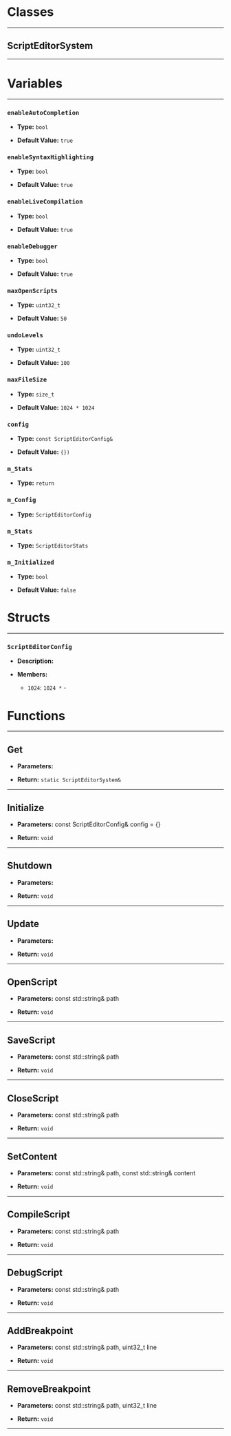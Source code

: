 # Classes
---

## ScriptEditorSystem
---




# Variables
---

### `enableAutoCompletion`

- **Type:** `bool`

- **Default Value:** `true`



### `enableSyntaxHighlighting`

- **Type:** `bool`

- **Default Value:** `true`



### `enableLiveCompilation`

- **Type:** `bool`

- **Default Value:** `true`



### `enableDebugger`

- **Type:** `bool`

- **Default Value:** `true`



### `maxOpenScripts`

- **Type:** `uint32_t`

- **Default Value:** `50`



### `undoLevels`

- **Type:** `uint32_t`

- **Default Value:** `100`



### `maxFileSize`

- **Type:** `size_t`

- **Default Value:** `1024 * 1024`



### `config`

- **Type:** `const ScriptEditorConfig&`

- **Default Value:** `{})`



### `m_Stats`

- **Type:** `return`



### `m_Config`

- **Type:** `ScriptEditorConfig`



### `m_Stats`

- **Type:** `ScriptEditorStats`



### `m_Initialized`

- **Type:** `bool`

- **Default Value:** `false`




# Structs
---

### `ScriptEditorConfig`

- **Description:** 

- **Members:**

  - `1024`: `1024 *` - 




# Functions
---

## Get



- **Parameters:** 

- **Return:** `static ScriptEditorSystem&`

---

## Initialize



- **Parameters:** const ScriptEditorConfig& config = {}

- **Return:** `void`

---

## Shutdown



- **Parameters:** 

- **Return:** `void`

---

## Update



- **Parameters:** 

- **Return:** `void`

---

## OpenScript



- **Parameters:** const std::string& path

- **Return:** `void`

---

## SaveScript



- **Parameters:** const std::string& path

- **Return:** `void`

---

## CloseScript



- **Parameters:** const std::string& path

- **Return:** `void`

---

## SetContent



- **Parameters:** const std::string& path, const std::string& content

- **Return:** `void`

---

## CompileScript



- **Parameters:** const std::string& path

- **Return:** `void`

---

## DebugScript



- **Parameters:** const std::string& path

- **Return:** `void`

---

## AddBreakpoint



- **Parameters:** const std::string& path, uint32_t line

- **Return:** `void`

---

## RemoveBreakpoint



- **Parameters:** const std::string& path, uint32_t line

- **Return:** `void`

---
